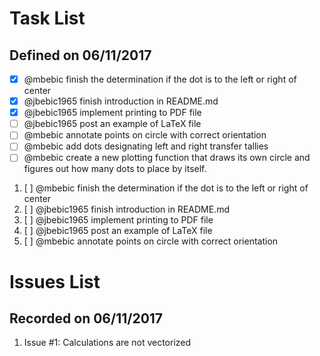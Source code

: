 # Task List
## Defined on 06/11/2017
* [x] @mbebic finish the determination if the dot is to the left or right of center
* [x] @jbebic1965 finish introduction in README.md
* [x] @jbebic1965 implement printing to PDF file
* [ ] @jbebic1965 post an example of LaTeX file
* [ ] @mbebic annotate points on circle with correct orientation
* [ ] @mbebic add dots designating left and right transfer tallies
* [ ] @mbebic create a new plotting function that draws its own circle and figures out how many dots to place by itself.

1. [ ] @mbebic finish the determination if the dot is to the left or right of center
1. [ ] @jbebic1965 finish introduction in README.md
1. [ ] @jbebic1965 implement printing to PDF file
1. [ ] @jbebic1965 post an example of LaTeX file
1. [ ] @mbebic annotate points on circle with correct orientation

# Issues List
## Recorded on 06/11/2017
1. Issue #1: Calculations are not vectorized
